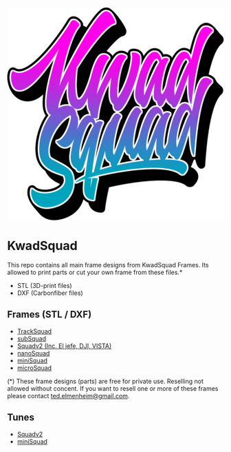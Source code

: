 ![image](LOGO/KwadSquad_logo_high_res_moreWhite.png)
# KwadSquad

This repo contains all main frame designs from KwadSquad Frames. Its allowed to print parts or cut your own frame from these files.*

- STL (3D-print files)
- DXF (Carbonfiber files)

## Frames (STL / DXF)

- [TrackSquad](FRAMES/TrackSquad)
- [subSquad](FRAMES/subSquad)
- [Squadv2 (Inc. El jefe, DJI, VISTA)](FRAMES/Squadv2)
- [nanoSquad](FRAMES/nanoSquad)
- [miniSquad](FRAMES/miniSquad)
- [microSquad](FRAMES/microSquad)

(*) These frame designs (parts) are free for private use. Reselling not allowed without concent.
If you want to resell one or more of these frames please contact ted.elmenheim@gmail.com.

## Tunes

- [Squadv2](FRAMES/Squadv2/TUNES)
- [miniSquad](FRAMES/miniSquad/TUNES)

